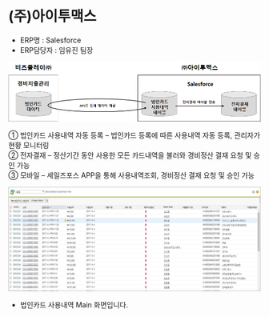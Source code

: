# \(주\)아이투맥스

 - ERP명 : Salesforce  
 - ERP담당자 : 임유진 팀장

![\[&#xADF8;&#xB9BC;1\] &#xAD6C;&#xC131;&#xB3C4;](../../../../.gitbook/assets/image%20%2871%29.png)

   ① 법인카드 사용내역 자동 등록 – 법인카드 등록에 따른 사용내역 자동 등록, 관리자가 현황 모니터링  
   ② 전자결재 – 정산기간 동안 사용한 모든 카드내역을 불러와 경비정산 결재 요청 및 승인 가능  
   ③ 모바일 – 세일즈포스 APP을 통해 사용내역조회, 경비정산 결재 요청 및 승인 가능

![\[&#xADF8;&#xB9BC;2\] salesforce &#xC5F0;&#xACC4; &#xD654;&#xBA74;](../../../../.gitbook/assets/image%20%28102%29.png)

 -  법인카드 사용내역 Main 화면입니다.

